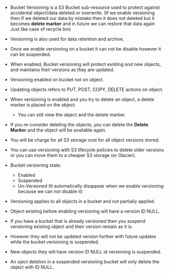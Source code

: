 - Bucket Versioning is a S3 Bucket sub-resource used to protect against accidental object/data deleted or overwrite.
(If we enable versioning then if we deleted our data by mistake then it does not deleted but it becomes **delete marker** and in future we can restore that data again Just like case of recycle bin)

- Versioning is also used for data retention and archive.

- Once we enable versioning on a bucket it can not be disable however it can be suspended.

- When enabled, Bucket versioning will protect existing and new objects, and maintains their versions as they are updated.

- Versioning enabled on bucket not on object.

- Updating objects refers to PUT, POST, COPY, DELETE actions on object.

- When versioning is enabled and you try to delete an object, a delete marker is placed on the object.
  - You can still view the object and the delete marker.

- If you re-consider deleting the objects, you can delete the **Delete Marker** and the object will be available again.

- You will be charge for all S3 storage cost for all object versions stored.

- You can use versioning with S3 lifecycle policies to delete older versions or you can move them to a cheaper S3 storage (or Glacier).

- Bucket versioning state:
  - Enabled
  - Suspended
  - Un-Versioned (It automatically disappear when we enable versioning because we can not disable it)

- Versioning applies to all objects in a bucket and not partially applied.

- Object existing before enabling versioning will have a version ID NULL.

- If you have a bucket that is already versioned then you suspend versioning existing object and their version remain as it is.

- However they will not be updated version further with future updates while the bucket versioning is suspended.

- New objects they will have version ID NULL id versioning is suspended.

- An oject deletion in a suspended versioning bucket will only delete the object with ID NULL.























